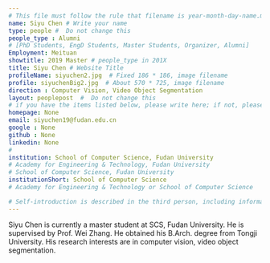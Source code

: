 ```yaml
---
# This file must follow the rule that filename is year-month-day-name.md .
name: Siyu Chen # Write your name
type: people #  Do not change this
people_type : Alumni
# [PhD Students, EngD Students, Master Students, Organizer, Alumni]
Employment: Meituan
showtitle: 2019 Master # people_type in 201X
title: Siyu Chen # Website Title
profileName: siyuchen2.jpg  # Fixed 186 * 186, image filename
profile: siyuchenBig2.jpg  # About 570 * 725, image filename
direction : Computer Vision, Video Object Segmentation
layout: peoplepost  #  Do not change this
# if you have the items listed below, please write here; if not, please write None.
homepage: None
email: siyuchen19@fudan.edu.cn
google : None
github : None
linkedin: None
# 
institution: School of Computer Science, Fudan University
# Academy for Engineering & Technology, Fudan University
# School of Computer Science, Fudan University
institutionShort: School of Computer Science
# Academy for Engineering & Technology or School of Computer Science

# Self-introduction is described in the third person, including information such as educational experience
---
```


Siyu Chen is currently a master student at SCS, Fudan University. He is supervised by Prof. Wei Zhang. He obtained his B.Arch. degree from Tongji University. His research interests are in computer vision, video object segmentation.




 

